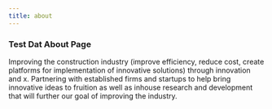 ```yaml
---
title: about
---
```


### Test Dat About Page

Improving the construction industry (improve efficiency, reduce cost, create platforms for implementation of innovative solutions) through innovation and x. Partnering with established firms and startups to help bring innovative ideas to fruition as well as inhouse research and development that will further our goal of improving the industry. 
